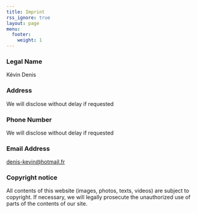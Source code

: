 ```yaml
---
title: Imprint
rss_ignore: true
layout: page
menu:
  footer:
    weight: 1
---
```


### Legal Name

Kévin Denis

### Address

We will disclose without delay if requested

### Phone Number

We will disclose without delay if requested

### Email Address

denis-kevin@hotmail.fr

### Copyright notice

All contents of this website (images, photos, texts, videos) are subject to copyright. If necessary, we will legally prosecute the unauthorized use of parts of the contents of our site.
